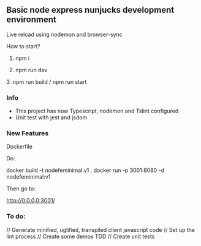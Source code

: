 
## Basic node express nunjucks development environment

Live reload using nodemon and browser-sync

How to start? 
1. npm i 

2. npm run dev

3 .npm run build / npm run start

### Info
- This project has now Typescript, nodemon and Tslint configured
- Unit test with jest and jsdom
### New Features
Dockerfile 

Do:

docker build -t nodefeminimal:v1  .
docker run -p 3001:8080 -d nodefeminimal:v1

Then go to:

http://0.0.0.0:3001/

### To do:

// Generate minified, uglified, transpiled client javascript code
// Set up the lint process
// Create some demos TDD 
// Create unit tests